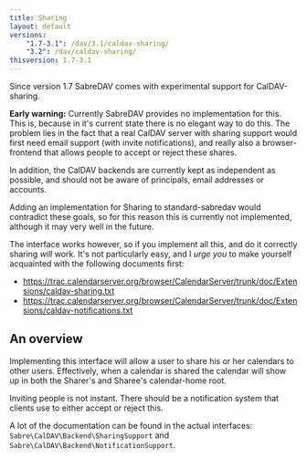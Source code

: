 ```yaml
---
title: Sharing
layout: default
versions:
    "1.7-3.1": /dav/3.1/caldav-sharing/
    "3.2": /dav/caldav-sharing/
thisversion: 1.7-3.1 
---
```


Since version 1.7 SabreDAV comes with experimental support for CalDAV-sharing.

**Early warning:** Currently SabreDAV provides no implementation for this. This
is, because in it's current state there is no elegant way to do this.
The problem lies in the fact that a real CalDAV server with sharing support
would first need email support (with invite notifications), and really also
a browser-frontend that allows people to accept or reject these shares.

In addition, the CalDAV backends are currently kept as independent as
possible, and should not be aware of principals, email addresses or
accounts.

Adding an implementation for Sharing to standard-sabredav would contradict
these goals, so for this reason this is currently not implemented, although
it may very well in the future.

The interface works however, so if you implement all this, and do it
correctly sharing _will_ work. It's not particularly easy, and I _urge you_
to make yourself acquainted with the following documents first:

* <https://trac.calendarserver.org/browser/CalendarServer/trunk/doc/Extensions/caldav-sharing.txt>
* <https://trac.calendarserver.org/browser/CalendarServer/trunk/doc/Extensions/caldav-notifications.txt>

An overview
-----------

Implementing this interface will allow a user to share his or her calendars
to other users. Effectively, when a calendar is shared the calendar will
show up in both the Sharer's and Sharee's calendar-home root.

Inviting people is not instant. There should be a notification system
that clients use to either accept or reject this.

A lot of the documentation can be found in the actual interfaces:
`Sabre\CalDAV\Backend\SharingSupport` and `Sabre\CalDAV\Backend\NotificationSupport`.
